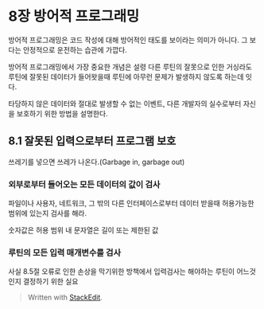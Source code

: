 # 8장 방어적 프로그래밍

방어적 프로그래밍은 코드 작성에 대해 방어적인 태도를 보이라는 의미가 아니다. 그 보다는 안정적으로 운전하는 습관에 가깝다. 

방어적 프로그래밍에서 가장 중요한 개념은 설령 다른 루틴의 잘못으로 인한 거싱라도 루틴에 잘못된 데이터가 들어왓을때 루틴에 아무런 문제가 발생하지 않도록 하는데 잇다. 

타당하지 않은 데이터와 절대로 발생할 수 없는 이벤트, 다른 개발자의 실수로부터 자신을 보호하기 위한 방법을 설명한다. 


## 8.1 잘못된 입력으로부터 프로그램 보호

쓰레기를 넣으면 쓰레가 나온다.(Garbage in, garbage out)

### 외부로부터 들어오는 모든 데이터의 값이 검사

파일이나 사용자, 네트워크, 그 밖의 다른 인터페이스로부터 데이터 받을때 허용가능한 범위에 있는지 검사를 해라. 


숫자값은 허용 범위 내
문자열은 길이 또는 제한된 값


### 루틴의 모든 입력 매개변수를 검사
사실 8.5절 오류로 인한 손상을 막기위한 방책에서 입력검사는 해야하는 루틴이 어느것인지 결정하기 위한 실요





 



> Written with [StackEdit](https://stackedit.io/).
<!--stackedit_data:
eyJoaXN0b3J5IjpbMTY0ODgxNjY2NF19
-->